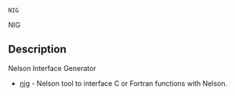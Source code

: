 

	
	NIG

NIG

## Description
Nelson Interface Generator


* [nig](nig.md) - Nelson tool to interface C or Fortran functions with Nelson.



